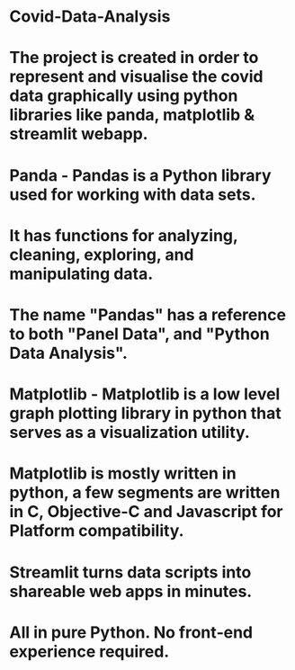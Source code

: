 # Covid-Data-Analysis

# The project is created in order to represent and visualise the covid data graphically using python libraries like panda, matplotlib & streamlit webapp.

<!--  PANDA -->

# Panda - Pandas is a Python library used for working with data sets.

# It has functions for analyzing, cleaning, exploring, and manipulating data.

# The name "Pandas" has a reference to both "Panel Data", and "Python Data Analysis".


<!--  MATPLOTLIB -->

# Matplotlib - Matplotlib is a low level graph plotting library in python that serves as a visualization utility.

# Matplotlib is mostly written in python, a few segments are written in C, Objective-C and Javascript for Platform compatibility.

<!--  STREAMLIT -->

# Streamlit turns data scripts into shareable web apps in minutes.

# All in pure Python. No front‑end experience required.
